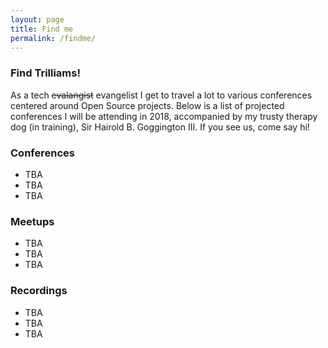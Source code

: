 ```yaml
---
layout: page
title: Find me
permalink: /findme/
---
```


### Find Trilliams!

As a tech ~~evalangist~~ evangelist I get to travel a lot to various
conferences centered around Open Source projects. Below is a list of projected
conferences I will be attending in 2018, accompanied by my trusty therapy dog
(in training), Sir Hairold B. Goggington III. If you see us, come say hi!

### Conferences

- TBA
- TBA
- TBA

### Meetups

- TBA
- TBA
- TBA

### Recordings

- TBA
- TBA
- TBA
